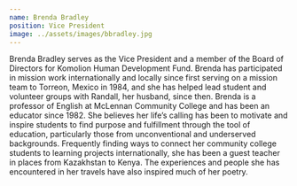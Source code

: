 ```yaml
---
name: Brenda Bradley
position: Vice President
image: ../assets/images/bbradley.jpg
---
```

Brenda Bradley serves as the Vice President and a member of the Board of
Directors for Komolion Human Development Fund. Brenda has participated
in mission work internationally and locally since first serving on a
mission team to Torreon, Mexico in 1984, and she has helped lead student
and volunteer groups with Randall, her husband, since then. Brenda is a
professor of English at McLennan Community College and has been an
educator since 1982. She believes her life’s calling has been to
motivate and inspire students to find purpose and fulfillment through
the tool of education, particularly those from unconventional and
underserved backgrounds. Frequently finding ways to connect her
community college students to learning projects internationally, she has
been a guest teacher in places from Kazakhstan to Kenya. The experiences
and people she has encountered in her travels have also inspired much of
her poetry.
